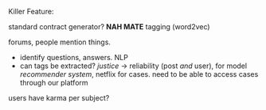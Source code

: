 
Killer Feature:

standard contract generator? **NAH MATE**
tagging (word2vec) 

forums, people mention things. 
- identify questions, answers. NLP
- can tags be extracted?
_justice_ -> reliability (post *and* user), for model
_recommender system_, netflix for cases.
need to be able to access cases through our platform

users have karma per subject?
